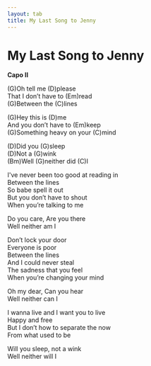 ```yaml
---
layout: tab
title: My Last Song to Jenny
---
```

# My Last Song to Jenny

**Capo II**  
  
(G)Oh tell me (D)please  
That I don’t have to (Em)read  
(G)Between the (C)lines  
  
(G)Hey this is (D)me  
And you don’t have to (Em)keep  
(G)Something heavy on your (C)mind  
  
(D)Did you (G)sleep  
(D)Not a (G)wink  
(Bm)Well (G)neither did (C)I  
  
I've never been too good at reading in  
Between the lines  
So babe spell it out  
But you don’t have to shout  
When you’re talking to me  
  
Do you care, Are you there  
Well neither am I  
  
Don’t lock your door  
Everyone is poor  
Between the lines  
And I could never steal  
The sadness that you feel  
When you’re changing your mind  
  
Oh my dear, Can you hear  
Well neither can I  
  
I wanna live and I want you to live  
Happy and free  
But I don’t how to separate the now  
From what used to be  
  
Will you sleep, not a wink  
Well neither will I
